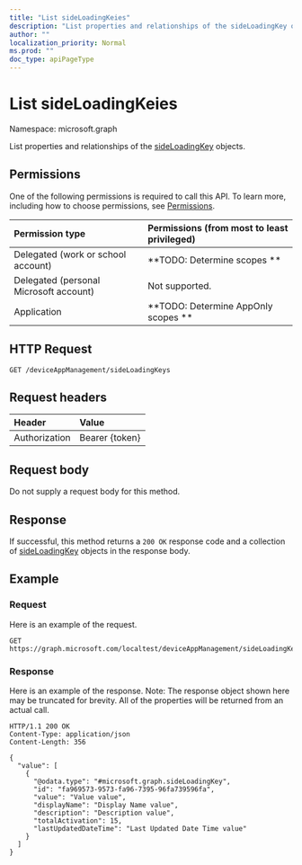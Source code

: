 ```yaml
---
title: "List sideLoadingKeies"
description: "List properties and relationships of the sideLoadingKey objects."
author: ""
localization_priority: Normal
ms.prod: ""
doc_type: apiPageType
---
```


# List sideLoadingKeies

Namespace: microsoft.graph

List properties and relationships of the [sideLoadingKey](../resources/sideloadingkey.md) objects.

## Permissions
One of the following permissions is required to call this API. To learn more, including how to choose permissions, see [Permissions](/concepts/permissions-reference.md).

|Permission type|Permissions (from most to least privileged)|
|:---|:---|
|Delegated (work or school account)|**TODO: Determine scopes **|
|Delegated (personal Microsoft account)|Not supported.|
|Application|**TODO: Determine AppOnly scopes **|

## HTTP Request
<!-- {
  "blockType": "ignored"
}
-->
``` http
GET /deviceAppManagement/sideLoadingKeys
```

## Request headers
|Header|Value|
|:---|:---|
|Authorization|Bearer {token}|

## Request body
Do not supply a request body for this method.

## Response
If successful, this method returns a `200 OK` response code and a collection of [sideLoadingKey](../resources/sideloadingkey.md) objects in the response body.

## Example

### Request
Here is an example of the request.
<!-- {
  "blockType": "request",
  "name": "get_sideloadingkey"
}
-->
``` http
GET https://graph.microsoft.com/localtest/deviceAppManagement/sideLoadingKeys
```

### Response
Here is an example of the response. Note: The response object shown here may be truncated for brevity. All of the properties will be returned from an actual call.
<!-- {
  "blockType": "response",
  "truncated": true,
  "@odata.type": "collection(microsoft.graph.sideloadingkey)"
}
-->
``` http
HTTP/1.1 200 OK
Content-Type: application/json
Content-Length: 356

{
  "value": [
    {
      "@odata.type": "#microsoft.graph.sideLoadingKey",
      "id": "fa969573-9573-fa96-7395-96fa739596fa",
      "value": "Value value",
      "displayName": "Display Name value",
      "description": "Description value",
      "totalActivation": 15,
      "lastUpdatedDateTime": "Last Updated Date Time value"
    }
  ]
}
```

